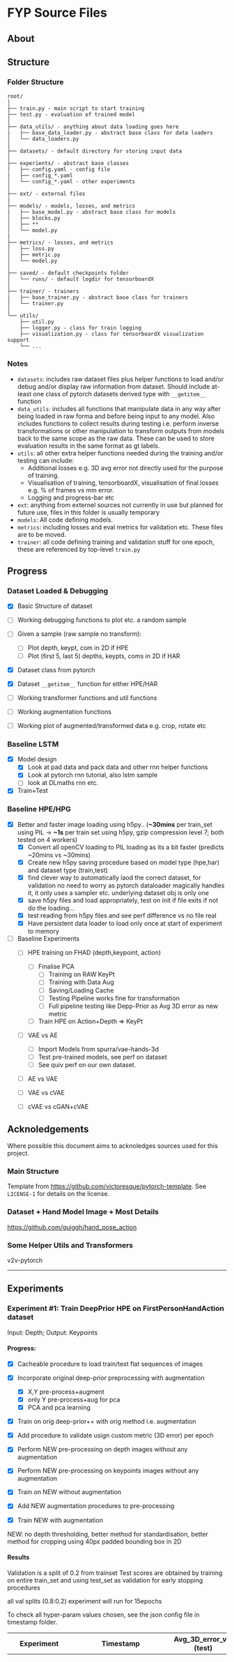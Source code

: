 # FYP Source Files 

## About



## Structure
### Folder Structure
  ```
  root/
  │
  ├── train.py - main script to start training
  ├── test.py - evaluation of trained model
  │
  ├── data_utils/ - anything about data loading goes here
  |   ├── base_data_loader.py - abstract base class for data loaders
  │   └── data_loaders.py
  │
  ├── datasets/ - default directory for storing input data
  │
  ├── experients/ - abstract base classes
  │   ├── config.yaml - config file
  |   ├── config_*.yaml
  │   └── config_*.yaml - other experiments
  │   
  ├── ext/ - external files
  |
  ├── models/ - models, losses, and metrics
  |   ├── base_model.py - abstract base class for models
  │   ├── blocks.py
  │   ├── **
  │   └── model.py
  |
  ├── metrics/ - losses, and metrics
  │   ├── loss.py
  │   ├── metric.py
  │   └── model.py
  │
  ├── saved/ - default checkpoints folder
  │   └── runs/ - default logdir for tensorboardX
  │
  ├── trainer/ - trainers
  |   ├── base_trainer.py - abstract base class for trainers
  │   └── trainer.py
  │
  └── utils/
      ├── util.py
      ├── logger.py - class for train logging
      ├── visualization.py - class for tensorboardX visualization support
      └── ...
  ```

### Notes
- `datasets`: includes raw dataset files plus helper functions to load and/or debug and/or display raw information from dataset. Should include at-least one class of pytorch datasets derived type with `__getitem__` function
- `data_utils`: includes all functions that manipulate data in any way after being loaded in raw forma and before being input to any model. Also includes functions to collect results during testing i.e. perform inverse transformations or other manipulation to transform outputs from models back to the same scope as the raw data. These can be used to store evaluation results in the same format as gt labels.
- `utils`: all other extra helper functions needed during the training and/or testing can include:
  - Additional losses e.g. 3D avg error not directly used for the purpose of training.
  - Visualisation of training, tensorboardX, visualisation of final losses e.g. % of frames vs mm error.
  - Logging and progress-bar etc
- `ext`: anything from externel sources not currently in use but planned for future use, files in this folder is usually temporary
- `models`: All code defining models.
- `metrics`: including losses and eval metrics for validation etc. These files are to be moved.
- `trainer`: all code defining training and validation stuff for one epoch, these are referenced by top-level `train.py`


## Progress

### Dataset Loaded & Debugging

- [x] Basic Structure of dataset
- [ ] Working debugging functions to plot etc. a random sample
- [ ] Given a sample (raw sample no transform):
    - [ ] Plot depth, keypt, com in 2D if HPE
    - [ ] Plot (first 5, last 5) depths, keypts, coms in 2D if HAR
- [x] Dataset class from pytorch
- [x] Dataset `__getitem__` function for either HPE/HAR
- [ ] Working transformer functions and util functions
- [ ] Working augmentation functions
- [ ] Working plot of augmented/transformed data e.g. crop, rotate etc


### Baseline LSTM
- [x] Model design
  - [x] Look at pad data and pack data and other rnn helper functions
  - [x] Look at pytorch rnn tutorial, also lstm sample
  - [ ] look at DLmaths rnn etc.
- [x] Train+Test

### Baseline HPE/HPG
- [x] Better and faster image loading using h5py.. (**~30mins** per train_set using PIL -> **~1s** per train set using h5py, gzip compression level 7; both tested on 4 workers)
  - [x] Convert all openCV loading to PIL loading as its a bit faster (predicts ~20mins vs ~30mins)
  - [x] Create new h5py saving procedure based on model type (hpe,har) and dataset type (train,test)
  - [x] find clever way to automatically laod the correct dataset, for validation no need to worry as pytorch dataloader magically handles it, it only uses a sampler etc. underlying dataset obj is only one
  - [x] save h5py files and load appropriately, test on init if file exits if not do the loading...
  - [x] test reading from h5py files and see perf difference vs no file real
  - [x] Have persistent data loader to load only once at start of experiment to memory
- [ ] Baseline Experiments
  - [ ] HPE training on FHAD (depth,keypoint, action)
    - [ ] Finalise PCA
      - [ ] Training on RAW KeyPt
      - [ ] Training with Data Aug
      - [ ] Saving/Loading Cache
      - [ ] Testing Pipeline works fine for transformation
      - [ ] Full pipeline testing like Depp-Prior as Avg 3D error as new metric
    - [ ] Train HPE on Action+Depth => KeyPt
  - [ ] VAE vs AE
    - [ ] Import Models from spurra/vae-hands-3d
    - [ ] Test pre-trained models, see perf on dataset
    - [ ] See quiv perf on our own dataset.
  - [ ] AE vs VAE
  - [ ] VAE vs cVAE
  - [ ] cVAE vs cGAN+cVAE 


## Acknoledgements
Where possible this document aims to acknoledges sources used for this project.

### Main Structure
Template from https://github.com/victoresque/pytorch-template. See `LICENSE-1` for details on the license.

### Dataset + Hand Model Image + Most Details
https://github.com/guiggh/hand_pose_action

### Some Helper Utils and Transformers
v2v-pytorch


---

## Experiments
### Experiment #1: Train DeepPrior HPE on FirstPersonHandAction dataset
Input: Depth; Output: Keypoints

#### Progress:
- [x] Cacheable procedure to load train/test flat sequences of images
- [x] Incorporate original deep-prior preprocessing with augmentation
  - [x] X,Y pre-process+augment
  - [x] only Y pre-process+aug for pca
  - [x] PCA and pca learning
- [x] Train on orig deep-prior++ with orig method i.e. augmentation
- [x] Add procedure to validate usign custom metric (3D error) per epoch
- [x] Perform NEW pre-processing on depth images without any augmentation
- [x] Perform NEW pre-processing on keypoints images without any augmentation
- [x] Train on NEW without augmentation
- [x] Add NEW augmentation procedures to pre-processing
- [x] Train NEW with augmentation


NEW: no depth thresholding, better method for standardisation, better method for cropping
     using 40px padded bounding box in 2D

#### Results
Validation is a split of 0.2 from trainset
Test scores are obtained by training on entire train_set and using test_set as validation
for early stopping procedures

all val splits (0.8:0.2) experiment will run for 15epochs

To check all hyper-param values chosen, see the json config file in timestamp folder.

| Experiment | Timestamp | Avg_3D_error_val (test) | Avg_3D_error_train | Notes |
| -------- | -------- | ---- | ---- | :------------------------------------: |
| Baseline   | BaselineHPE/0401_084525 | ~26.6mm (Best) | 14mm (Best) | All baseline stuff, 1:1 split train:test, val as testset, training error reduces steadiliy, val error jumps around, stagnates around 20 epochs, best@ep40, tot50epochs
| Baseline+ValSplit | BaselineHPE/0401_111005 | 23.04mm | 22.24 | Here train rate of decrease in error is slow, however less effects of overfitting also val error is way better than before, but maybe cause its just a smaller set


### Experiment #1: Train DeepPrior HPE with Action on FirstPersonHandAction dataset

#### Setup

#### Compression Updates

GZIP, 7 -> 47s; ~500MB

GZIP,7, bigger cache block -> 56s

GZIP,4, bigger cache block -> 40s;1.1GB


LZF, my laptop -> ~21s; 1.9GB!
GZIP,4, my laptop -> ~24s; 0.78GB
GZIP,7, my laptor -> ~20s; 0.68 GB <---sticking with this for now

## joblib methods -- untested oon my laptop, file size is roughly LZF size
```

tmux attach -t 0

<ctrl+b>, w

<select window>
```


## new procedure

iterate through the data loader in the beginning and everyitem will be a list of two items

one is the inputs the other is the outputs 


## validate extra metrics
targets ; outputs ;

if outputs is of type tuple then...
first elem is for val_loss of network
second elem is for keypoint error

so basically condition is... 

if it is a tuple send the second output to metric_eval and first output for val_loss


## problems

- ~~pca data for training and pca training mean/std~~

- ~~ pca after training for transform of y ~~

- X or depthmaps after transform ARE DIFFERENT!!
  - Check out where the issue is, try using xy transforms from msra to test out the problem
  - or just see / compare visually which transform gives different results

---
## Meeting 8/3/19 Notes
The main problem was the camera matrix transformation etc so apparently y_val of mm2px was coming to be wrong for some 
reason ths is now changed so org deep prior methods are used

however there is still some issue with validation curves!! they stop going less that 0.05 even though final avg 3d error is 0.25 so val loss shuld actually be about 0.3!

something else might still be worng!!
have a test at val loss etc, maybe try increasing early stop epochs and see if overall scores improves, for some reason val loss is being reported higher than normal...why??


current 25mm test set train on full train set
have augmentation see what happens... 3mm less.. (scaling)
per image changed cropping ...
show visual estimation in augmentation

goal: beating the baseline experiments below atleast most of them with the cyclic architechture...

validation error remains the same average 3D error decreases... why dies this happen? Is it a bug? Doesn't seem to be, as I renamed the msra folder to ensure no msra is being used during val. we do get value decreases in val error but not as much, i think its probably just the test set.

Note for experiments exp on val set choose best their THEN retrain on full train set!

---

## TODO
 - [ ] Implement Visualisation AFTER training with test cases and predicted output along with 3D error for that frame, so you see more than just avg 3D error.
 - [x] Implement Augmentation **EXP 1**
 - [x] Implement New Crop Method see if its better or worse **EXP 2**
 - [ ] Try 'conditioning' in various ways, see experiments below. **EXP 3**


### Experiment #1:
#### Details
Test with data augmentation:
Rot only
Rot + Transl
Rot + Transl + Scale

CHOOSE: PICK BEST AUG OPTION

#### Results

### Experiment #2:
#### Details
Alternative cropping method (40mm padding) VS Original Cropping Method
Test on NO AUG: is it better than 25mm?

If So, then test on training with augmentation using mest augmentation method chosen earlier

CHOOSE: PICK BEST CROPPING OPTION







use rnn cell for meta learning rnn for feedbck loop see deepleanring last and final lecture

convert json configs to yaml configs

write down structure somewhere?

enhance logging by posting to tensorboard information on current experiment etc



#### New code to convert config to readable format for tensorboard

```py

import json, logger, logging
from utils.visualization import WriterTensorboardX

logger = logging.getLogger()
writer = WriterTensorboardX('saved/test', logger, True)

my_config = json.load(open('experiments/config.json', 'r'))
yaml_str = yaml.dump(my_config)

## first convert all '\n' to '<br/>' for line breaks
yaml_str_6 = yaml_str.replace('\n', '<br/>')

## next convert spaces to &nbsp; to make it non-breaking so that it doesn't collapse to no space
yaml_str_6_1 = yaml_str_6.replace(' ', '&nbsp;')

## one line version
yaml_str_7_1 = yaml_str.replace('\n','<br/>').replace(' ', '&nbsp;')

## now write to tensorboard!
writer.add_text('test_tag_info', yaml_str_6_1, 0)
```


### Errors
**DATA AUGMENTATION IS BROKEN**

Note for **BaselineHPE/0401_132505** you can clearly see that by doing pca_all_Aug and training only rot_aug error
is WAY TOO HIGH +10mm diff

also for **BaselineHPE/0401_122247** we did only pca_aug (all modes) and no aug for training and got almost same
or lower results (like with val it was slightly higher and with train it was wobbly so not so sure although not clearly better)


now for new test **BaselineHPE/0401_133754**, we use Rot+None aug for both pca and training, if we don't see any visible improvements
or if we see worse results then definitely augmentation is broken and need to see where we are wrong.
Error is still bad! starts around ~40mm instead of ~30mm!

TRY: do aug mode and train on msra vs no augmode on msra and see difference.. if we see improvmenets for msra then basically we need to do correct augmentation for new dataset

If we switch to ONLY augtype=None for both pca and training then its fine as before so atleast augtype none is not doing anything dodgy, this is experiment **BaselineHPE/0401_134257**

Note: We find PCA values to be 4 and -3 and Y_values to be 4 and -5 so that means we are not getting the 1 and -1 we expected
so that means many of our depth images are running out of crop area! so that is bad! only -1 and 1 is ok for y or near that value
we achieve these values near enough for msra but not for fhad **SUSPECT CROPPING OF KEYPOINTS AND DEPTH**

#### Test MSRA
Now we test MSRA, first we do AugType None for Both PCA+Train... This is experiment  **BaselineHPE/0401_134755** note we use same 0.8:0.2 strategy so the same amount of val set. We find that error is much beeter maybe dataset is easier or problems with pca or cropping, one thing we observe is that the y range of values is very close to -1 and 1 (before pca) so this was not the case with FHAD maybe this could be a source of error in fhad

Another thing we observed is that after testing on AugType PCA+None for PCA+Train.. experiement **BaselineHPE/0401_140338** we see worse results for MSRA AS WELL! so about 5mm worse results. 

---



| Experiment | Notes | Train/ValError@5Epochs |
| ---------- | ----- | ---------------- |
| BaselineHPE/0408_000147 | NoAug New Transformers | 14.34/14.67 |
| BaselineHPE/0408_003207 | NoAug Old Transformers, a lowerbound to above slightly | 13.72/14.67 (Best: 13.91) |


### Note:
Experiments with 5 epochs are inconclusive because when you do data augmentation basically the train error is increased due to regularisation essentially and also valid error is much more to begin with then slowly valid error overtakes non-regul errors

**SCALE TRANSFORRM** seem to give poorer results BaselineHPE/0408_1901 when used for train data augmentation but with pca augmentation its fine... maybe improve crop procedure?

BaselineHPE/0408_1845 and BaselineHPE/0408_1817 are the best one basically they use orig transform but have Rot+None for train and ro+scale+none for pca transform

### TODO: 
1. get same valid curve on 3d error or atleast train curve using new transformers for the best two config, see tensorboard for details
2. try fix scale transform by maybe improving crop size in general for everything? is that bad i.e. basically it means same thing?
3. Try with trans transform e.g. rot+trans on pca and see any improvements?
4. finalise best transforms then try on fhad!! Try better cropping method on fhad which is max/min x,y,z crops according to train data, maybe ask guillermo on his crop method is it looking at target too much during inference?


```
/root/../fyp> python -m tests.tests
```



##### Tests for different crop sizes

PCA: 200k
AUG_MODES: 0 1 2 3
PCA_AUG_MODES: 0 1 2 3
RANDOMNESS: True

| Experiment           | Crop SZ | Y Range [Min, Max]| PCA Range [Min, Max]  | Valid3DError@Ep10 (@EP20) | Notes |
| -------------------- | ------- | ----------------- | --------------------  | ------------------------ | ----- |
|BaselineHPE/0411_0220 | 200mm   | [-1.0394, 1.0775] | [-1.7956, 2.2264]     | 12.48mm | - |
|BaselineHPE/0411_0150 | 220mm   | [-0.9450, 0.9796] | [-1.6323, 2.0240]     | 13.46mm | Always an upper bound to above |
|BaselineHPE/0411_1100 | 210mm   | [-0.9900, 1.0262] | [-1.7101, 2.1204]     | 14.39mm | Much worse than both |
|BaselineHPE/0411_1130 | 190mm   | [-1.0942, 1.1342] | [-1.8901, 2.3436]     | 11.6774mm (10.8176mm) | Much better than anything tried so far! |
|**BaselineHPE/0411_1208**| 190mm   | [-1.0942, 1.1342] | [-1.8901, 2.3436]     | 11.4144mm (10.3342mm) | We tried only this without any augmentation to see results, we get beter results but its a very close call  |
|BaselineHPE/0411_1453    | 180mm   | [-1.1549, 1.1972] | [-1.9951, 2.4738]  | 13.0373mm (13.08mm) | Well at this point it turns really bad! |


BEST CHOICE: 
PCA: 200k NO AUG PCA NO AUG TRAIN RANDOMNESS TRUE CROP_SZ 190mm

```py
#we can save logging info in file and simultaneously print to console as well!

logging.basicConfig(
    format="%(asctime)s [%(name)s_%(funcName)s] [%(levelname)s]  %(message)s",
    level=logging.INFO,
    handlers=[
        logging.FileHandler('test.log'),
        logging.StreamHandler()
])
class abc(object):
  def __init__(self):
    pass

log = logging.getLogger(name=abc().__class__.__name__)

# not .info() works too!
log.warn("Hello there")

```


```py

#new function to define deterministic params for fhad
self.dataset.make_transform_params_static(AugType, \
                    (lambda aug_mode_list: getAugModeParam(aug_mode_list, rot_lim, sc_std, tr_std)[1]),
                     custom_aug_modes=train_aug_list)

```





```bash
cat /dev/zero | ssh-keygen -q -N ""
cat ~/.ssh/id_rsa.pub
git config --global user.email "you@example.com"
git config --global user.name "Your Name"
# <after adding key to git>
git clone git@github.com:hsed/fyp.git
cd fyp

apt update && apt install -y libsm6 libxext6 libxrender-dev zip unzip curl wget nano
pip install jupyterlab tensorflow tensorboardx opencv-python

curl -L https://imperialcollegelondon.box.com/shared/static/LINK_HIDDEN -o datasets/hand_pose_action/data_train_hpe_cache.h5
curl -L https://imperialcollegelondon.box.com/shared/static/LINK_HIDDEN -o datasets/hand_pose_action/data_test_hpe_cache.h5

```

























### Choosing deterministic or random-ish Experiements
We carried out a few experiments to investigate deterministic vs non-deterministic settings

in general, while deterministic experiments are repeatable, the whole idea of adata augmentation lies on the fact that
data generation is randomised and new data is generated AT EVERY EPOCH so that there is no sign of overfitting

we tested several combinations of data augmentation and determinisic setting. from these we dfound that one with all augment gave the best lower bound (0410_1838) although it was still worse than no augmentation (0420_1720 or 1946). Other experiements in this setting start from BaselineHPE/0410_1720 till about 1900 or 2000.

Now we changed to new device to results are a bit skewed but nevertheless all 3 augmentations WITH RANDOMNESS (BaselineHPE/0411_0220
) is much better that without randomness (BaselineHPE/0410_2011). 

However when it comes to augmentation vs no augmentation, augmentation doesn't REALLY help, non-augmentation either always win or comes very close, maybe for long term epoch it might be better but atleast till 20 epoch, augmentation doesn't really help...

Maybe this implies that augmentation is 'too stochastic'?

### Choosing the Validation Set

- Tried Trainset 0.8:0.2 vs 1.0+Test_Set method, validation curve do not follow test-set. Possible reasoning: PCA used entire train-set, train-set gets too small. See '' vs '' 

<INSERT PIC HERE>


- Newer method: Tried train set 1.0 + 0.2 Test Set. Actually, good upper bound on test set which is good. Also matches quite closely. See experiment BaselineHPE/0419_1744 vs BaselineHPE/0417_1634

< insert picture here >


Answer: 
1.0 Trainset + 0.2 Validation Set for Quick Testing w/ 20-30EP training depending on impact. With ~10EP early stopping. no checkpointing but maybe saving the best model and if best model != last model then saving that too for continuation.

---

### Choosing the Cropping Method

We applied four different cropping methods see statement above. The best we found was method #2 and we will stick with that, even though it produces worse results when visually seeing it images get squashed but overall error is low. **NEED TO VERIFY THAT AFTER PREDICTION IT LOOKS GOOD TOO**. **SEE HPE_DEPTH_CROP PAGE**

< insert picture here>

### Data Augmentation
This does slight improvements but after a long number of epochs, so its not very benefitial -> 

Tests : Best data aug : 0 (None) + 1 (Rot) + 3 (Trans) & PCA: 0, 1, 2 (Scale), 3.

BaselineHPE/0419_1007 (note this is full test set maybe its better to show validation partial test set as we'll use that in continuation!)


### Baseline Performance
Test-Set as shown in BaselineHPE/0417_1634

We will do a full baseline validation set performance as well....

Validation: BaselineHPE/0419_1744


### Action Test
We perform one test with having target with action and using combined loss function. loss is too high and we get a much worse value. we didnt test with alpha i.e. how much of one component to use. 

In future we will try to cleate a new class and add new data loaders that convert action to one hot and so on and then we have an embedding layer that converts 1x1x45 to 128x128x45 -> 64x64x32 or something like that basically 1/2 or 1/4 or 3/4 of the channels of input then we use the network as is and try to see if any imprvement possible we can also use VAE



# Meeting Summary 15/5/19
- Somehow improve your HPE model by incorporating temporal information. Currently your model has no temporal information. Definitely with temporal information you should perform better for HPE. The 1mm inprovement you got is actually with g.t. action information it is too less or basically its not very helpful as you won't have action during inference! So you should have a model which somehow predicts action not uses g.t. atleast
- A good step would be to use the output of the previous action prediction as input to next prediction.
- Pre-procesing stuff should not be included in the main report as its not the main thing maybe just give it a one-paragraph or one sentence even.
- Need to be very very sure of your baseline! Must do stuff that actually improves the baseline!


Full test set 60ep baseline: BaselineHPE/0417_1634



using pca for action recognizer got 3% improvements in the full test data set vs not using pca
using padded sequences accuraccy is quite bad tried with 80 and 100 as max length and still much worse than packed sequence

### SEQ_IDX_ARRAY BUG
NOTE: We found a bug whereby the seq_idx_array gives wrong results if we have two or more sequences of same length in the array
we now (kind of) fix that by ignoring sequence index array and using a padding method for extracting outputs. This is shown in *BaselineLSTM/0519_1850* (with bug) VS **BaselineLSTM/0520_2314**. Note: Both have pca option but the latter has the seq_idx_array bug removed as well.

however using lstm directly there is a way to get the outputs directly. this involves using the final hn value output from the lstm. this is exactly correct as well this was done in **BaselineLSTM/0521_0832** and comparing to **BaselineLSTM/0520_2314** they both are exactly the same.

### UNROLLED LSTM Implementation
I have tried several different ways to implement the unrolled lstm, the best one with the least obtrusive code is now a simple for loop working on padded sequences and then in the end like the fix for seq_idx_arr bug we simply use the .batch_sizes component from the padding method to gather the required outputs, testing from rolled/compact version we find that the forward pass differences are amounting to floating point errors of about 1e-5 for < 10EP but this slowly builds up to 1e-4 (< 20EP) and 1e-3 is probably the absolute limit within 100EP. So there are some differences. Overall in training its a lower bound to the exact method but in the end we got a close accuracy maximum of 0.7078 (unrolled@EP77) vs 0.7338 (compact@EP96) in top 1 validation accuracy on entire training set
the use of unrolled lstm. around the same epoch range the unrolled version has accuraccy of 0.7002@EP96

There are also major drops of accuracy @EP 38 & 45 to about ~30% but that is almost quickly recovered. The final implementation is **BaselineLSTM/0521_1048**




saved/BaselineLSTM/0521_1409/model_best.pth: trained on entire train set for 100 epochs compact lstm version used. pca involved perf 75%
saved/BaselineLSTM/0521_1445/model_best.pth: trained on entire train set for 100 epochs slow/unrolled/manual version used. pca involved perf ~70%



### problems with loading combined model
we notice many problems that when creating a model that is combined the performance degrades considerably when only training the har part and not the hpe part. it could be because maybe the optimiser is trying to optimise all such parameters although it shouldn't be really because its a seperate block. nonetheless we need to be carefully on how to perform the training we need to set requires grad to false for the proportion or do something

basic file structure to test out combined model.

a lot of changes are performed in various files to bring stuff together, still a lot more work is required as current action 
accuraccy from predicted samples is too low.



## NEW: A NOTE ON BATCH_NORM:
VERY IMP:
batchnorm2d has 2 additional params during intialisation. One param is `affine` and the other is `track_running_stats`. Both are quite helpful for us to do various things for our model.

NEED TO CHANGE CODE: such that whenever a context layer is present in bn_relu_block simply set affine to FALSE such that when traning the affine stuff is not done for batch norm this is because affine transform is handled by film layers (later down the line). however the standardisation still takes place as before along with running stats. This way theoretically we should achieve very similar or exact performance as before.

Note: must re-run for 30epochs and test some score on hpe then make changes and re-run also first save on github to easily undo any changes! its important to test the effects! Also if you do this you need to consider what happens to old saves do they still work?

So for instead of hacky context layers that are not actually supplied you basically set affine=False for batch_norm


NOW FOR COMBINED MODEL DURING FINE TUNING:
during fine tuning there are newer batch sizes and many different sizes for which we DO NOT know in advance of size
for some models it can be as low as 2 or 4. In this case its best to set `track_running_stats` to FALSE this is same as setting `training` to FALSE. this way always its ensured that EXACT CURRENT batch_size is used to calc mean and variance so a large change in batch_sizes wont cause big issues so this is equivalent to train mode but then the training can still occur. nonetheless training is training of affine params so if we use some model with action condition that that too is disabled. and it degenerated to exactly as training = false

for this you should basically loop around all modules in for loop fashion and for every nn.batchnorm2d found simply set `track_running_stats` to FALSE only do this for certain version numbers..... so like maybe v4d first then v3d and then maybe v2d as v2d2